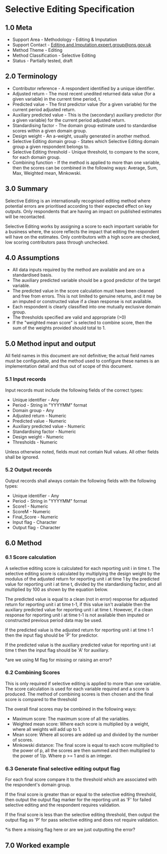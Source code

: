 # Selective Editing Specification

## 1.0 Meta

* Support Area - Methodology - Editing & Imputation
* Support Contact - <Editing.and.Imputation.expert.group@ons.gov.uk>
* Method Theme - Editing
* Method Classification - Selective Editing
* Status - Partially tested, draft

## 2.0 Terminology

* Contributor reference - A respondent identified by a unique
  identifier.
* Adjusted return - The most recent unedited returned data
  value (for a given variable) in the current time period, t.
* Predicted value - The first predictor value (for a given
  variable) for the current period adjusted return.
* Auxiliary predicted value - This is the (secondary)
  auxiliary predictor (for a given variable) for the current
  period adjusted return.
* Standardising factor - The domain group estimate used to
  standardise scores within a given domain group.
* Design weight - An a-weight, usually generated in another
  method.
* Selective Editing domain group - States which Selective
  Editing domain group a given respondent belongs to.
* Selective Editing threshold - Unique threshold, to compare
  to the score, for each domain group.
* Combining function - If the method is applied to more than
  one variable, then the scores can be combined in the
  following ways: Average, Sum, Max, Weighted mean, Minkowski.

## 3.0 Summary

Selective Editing is an internationally recognised editing method
where potential errors are prioritised according to their expected
effect on key outputs. Only respondents that are having an impact
on published estimates will be recontacted.

Selective Editing works by assigning a score to each important
variable for a business where, the score reflects the impact that
editing the respondent will have on the estimates. Only contributors
with a high score are checked, low scoring contributors pass
through unchecked.

## 4.0 Assumptions

* All data inputs required by the method are available and are on a
  standardised basis.
* The auxiliary predicted variable should be a good predictor of the
  target variable.
* The predicted value in the score calculation must have been cleaned
  and free from errors. This is not limited to genuine returns, and
  it may be an imputed or constructed value if a clean response is
  not available.
* Each respondent is clearly classified into one mutually exclusive
  domain group.
* The thresholds specified are valid and appropriate (>0)
* If the "weighted mean score" is selected to combine score, then the
  sum of the weights provided should total to 1.
  
## 5.0 Method input and output

All field names in this document are not definitive; the actual field
names must be configurable, and the method used to configure these
names is an implementation detail and thus out of scope of this document.

### 5.1 Input records

Input records must include the following fields of the correct types:

* Unique identifier - Any
* Period - String in "YYYYMM" format
* Domain group - Any
* Adjusted return - Numeric
* Predicted value - Numeric
* Auxiliary predicted value - Numeric
* Standardising factor - Numeric
* Design weight - Numeric
* Thresholds - Numeric

Unless otherwise noted, fields must not contain Null values. All other
fields shall be ignored.

### 5.2 Output records

Output records shall always contain the following fields with the
following types:

* Unique identifier - Any
* Period - String in "YYYYMM" format
* Score1 - Numeric
* ScoreM - Numeric
* Final_Score - Numeric
* Input flag - Character
* Output flag - Character

## 6.0 Method

### 6.1 Score calculation 

A selective editing score is calculated for each reporting unit i in
time t. The selective editing score is calculated by multiplying the
design weight by the modulus of the adjusted return for reporting unit
i at time 1 by the predicted value for reporting unit i at time t,
divided by the standardising factor, and all multiplied by 100 as shown
by the equation below.

The predicted value is equal to a clean (not in error) response for
adjusted return for reporting unit i at time t-1, if this value isn't
available then the auxiliary predicted value for reporting unit i at
time t. However, if a clean response for reporting unit i at time t-1
is not available then imputed or constructed previous period data may
be used.

If the predicted value is the adjusted return for reporting unit i at
time t-1 then the input flag should be 'P' for predictor.

If the predicted value is the auxiliary predicted value for reporting
unit i at time t then the input flag should be 'A' for auxiliary.

*are we using M flag for missing or raising an error?

### 6.2 Combining Scores

This is only required if selective editing is applied to more than one
variable. The score calculation is used for each variable required and
a score is produced. The method of combining scores is then chosen and
the final score is compared to the threshold

The overall final scores may be combined in the following ways:

* Maximum score: The maximum score of all the variables.
* Weighted mean score: Where each score is multiplied by a weight, where
  all weights will add up to 1.
* Mean score: Where all scores are added up and divided by the number of
  scores.
* Minkowski distance: The final score is equal to each score multiplied to
 the power of p, all the scores are then summed and then multiplied to the
 power of 1/p. Where p >= 1 and is an integer.
  
### 6.3 Generate final selective editing output flag

For each final score compare it to the threshold which are associated with
the respondent's domain group.

If the final score is greater than or equal to the selective editing
threshold, then output the output flag marker for the reporting unit as 'F'
for failed selective editing and the respondent requires validation.

If the final score is less than the selective editing threshold, then output
the output flag as 'P' for pass selective editing and does not require
validation.

*is there a missing flag here or are we just outputting the error?

## 7.0 Worked example






